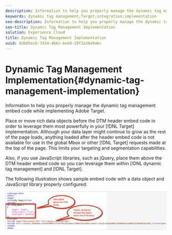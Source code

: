 ```yaml
---
description: Information to help you properly manage the dynamic tag management embed code while implementing Adobe Target.
keywords: dynamic tag management;Target;integration;implementation
seo-description: Information to help you properly manage the dynamic tag management embed code while implementing Adobe Target.
seo-title: Dynamic Tag Management Implementation
solution: Experience Cloud
title: Dynamic Tag Management Implementation
uuid: 8db85ecb-7d34-4bbc-bee8-19f2a38e9a6c
---
```


# Dynamic Tag Management Implementation{#dynamic-tag-management-implementation}

Information to help you properly manage the dynamic tag management embed code while implementing Adobe Target.

Place or move rich data objects before the DTM header embed code in order to leverage them most powerfully in your [!DNL Target] implementation. Although your data layer might continue to grow as the rest of the page loads, anything loaded after the header embed code is not available for use in the global Mbox or other [!DNL Target] requests made at the top of the page. This limits your targeting and segmentation capabilities.

Also, if you use JavaScript libraries, such as jQuery, place them above the DTM header embed code so you can leverage them within [!DNL dynamic tag management] and [!DNL Target].

The following illustration shows sample embed code with a data object and JavaScript library properly configured:

![](assets/embed_code_sample.png)

